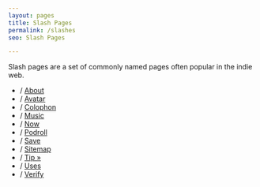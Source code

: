 ```yaml
---
layout: pages
title: Slash Pages
permalink: /slashes
seo: Slash Pages

---
```


Slash pages are a set of commonly named pages often popular in the indie web.

- / [About](/about)
- / [Avatar](/.well-known/avatar.png)
- / [Colophon](/about#colophon)
- / [Music](https://music.apple.com/profile/benf83)
- / [Now](/about#now)
- / [Podroll](/podcassts)
- / [Save](/save)
- / [Sitemap](/sitemap)
- / [Tip &raquo;](https://ko-fi.com/thechelsuk)
- / [Uses](/uses) 
- / [Verify](/verify)